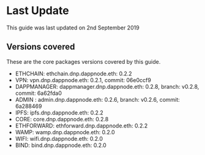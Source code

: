 # Last Update 

This guide was last updated on 2nd September 2019 

## Versions covered

These are the core packages versions covered by this guide. 


* ETHCHAIN: ethchain.dnp.dappnode.eth: 0.2.2
* VPN: vpn.dnp.dappnode.eth: 0.2.1, commit: 06e0ccf9
* DAPPMANAGER: dappmanager.dnp.dappnode.eth: 0.2.8, branch: v0.2.8, commit: 6a62fda0
* ADMIN : admin.dnp.dappnode.eth: 0.2.6, branch: v0.2.6, commit: 6a288469
* IPFS: ipfs.dnp.dappnode.eth: 0.2.2
* CORE: core.dnp.dappnode.eth: 0.2.8
* ETHFORWARD: ethforward.dnp.dappnode.eth: 0.2.2
* WAMP: wamp.dnp.dappnode.eth: 0.2.0
* WIFI: wifi.dnp.dappnode.eth: 0.2.0
* BIND: bind.dnp.dappnode.eth: 0.2.0

